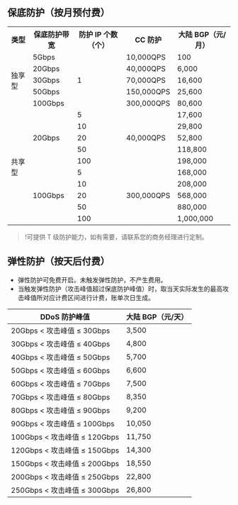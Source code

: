 ## 保底防护（按月预付费）

<table><tbody>
<tr><th >类型</th><th >保底防护带宽</th><th >防护 IP 个数（个）</th><th >CC 防护</th><th >大陆 BGP（元/月）</th></tr>
<tr><td rowspan= '5' colspan= '1' >独享型</td><td >5Gbps</td><td rowspan= '5' colspan= '1' >1</td><td >10,000QPS</td><td >100</td></tr>
<tr><td >20Gbps</td><td >40,000QPS</td><td >6,000</td></tr>
<tr><td >30Gbps</td><td >70,000QPS</td><td >16,600</td></tr>
<tr><td >50Gbps</td><td >150,000QPS</td><td >25,600</td></tr>
<tr><td >100Gbps</td><td >300,000QPS</td><td >80,600</td></tr>
<tr><td rowspan= '10' colspan= '1' >共享型</td><td rowspan= '5' colspan= '1' >20Gbps</td><td >5</td><td rowspan= '5' colspan= '1' >40,000QPS</td><td >17,600</td></tr>
<tr><td >10</td><td >29,800</td></tr><tr><td >20</td><td >52,800</td></tr><tr><td >50</td><td >118,800</td></tr>
<tr><td >100</td><td >198,000</td></tr><tr><td rowspan= '5' colspan= '1' >100Gbps</td><td >5 </td>
<td rowspan= '5' colspan= '1' >300,000QPS</td><td >168,000</td></tr><tr><td >10 </td><td >208,000</td></tr><tr><td >20 </td><td >568,000</td></tr><tr><td >50 </td><td >880,000</td></tr><tr><td >100 </td><td >1,000,000</td></tr></tbody></table>

>!可提供 T 级防护能力，如有需要，请联系您的商务经理进行定制。

## 弹性防护（按天后付费）
- 弹性防护可免费开启。未触发弹性防护，不产生费用。
- 当触发弹性防护（攻击峰值超过保底防护峰值）时，取当天实际发生的最高攻击峰值所对应计费区间进行计费，账单次日生成。

| DDoS 防护峰值         | 大陆 BGP（元/天）     |
| -------------------- | ------------------- |
| 20Gbps < 攻击峰值 ≤ 30Gbps   | 3,500               |
| 30Gbps < 攻击峰值 ≤ 40Gbps   | 4,800               |
| 40Gbps < 攻击峰值 ≤ 50Gbps   | 5,700               |
| 50Gbps < 攻击峰值 ≤ 60Gbps   | 6,600               |
| 60Gbps < 攻击峰值 ≤ 70Gbps   | 7,500               |
| 70Gbps < 攻击峰值 ≤ 80Gbps   | 8,350               |
| 80Gbps < 攻击峰值 ≤ 90Gbps   | 9,200               |
| 90Gbps < 攻击峰值 ≤ 100Gbps  | 10,050              |
| 100Gbps < 攻击峰值 ≤ 120Gbps | 11,750              |
| 120Gbps < 攻击峰值 ≤ 150Gbps | 14,300              |
| 150Gbps < 攻击峰值 ≤ 200Gbps | 18,550              |
| 200Gbps < 攻击峰值 ≤ 250Gbps | 22,800              |
| 250Gbps < 攻击峰值 ≤ 300Gbps | 26,800              |
